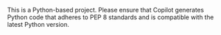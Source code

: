 <!-- Use this file to provide workspace-specific custom instructions to Copilot. For more details, visit https://code.visualstudio.com/docs/copilot/copilot-customization#_use-a-githubcopilotinstructionsmd-file -->

This is a Python-based project. Please ensure that Copilot generates Python code that adheres to PEP 8 standards and is compatible with the latest Python version.
